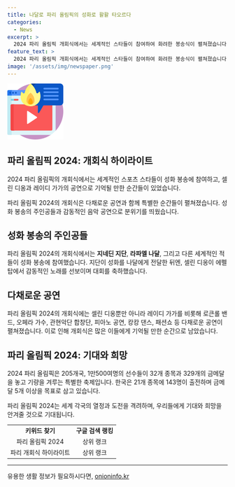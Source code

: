 ```yaml
---
title: 나달로 파리 올림픽의 성화로 활활 타오르다
categories:
  - News
excerpt: >
  2024 파리 올림픽 개회식에서는 세계적인 스타들이 참여하여 화려한 봉송식이 펼쳐졌습니다. 프랑스 축구 레전드 지네딘 지단과 스페인의 테니스 스타 라파엘 나달 등이 성화를 전달하는 등 많은 스포츠 스타가 참여했으며, 팝스타 셀린 디온과 레이디 가가의 공연으로 대회는 화려하게 출발했습니다. 성화봉송식을 통해 파리는 웅장한 분위기 속에 올림픽을 맞아들었으며, 더 팩트는 이번 올림픽의 다양한 이야기를 전하고자 기다리고 있습니다.
feature_text: >
  2024 파리 올림픽 개회식에서는 세계적인 스타들이 참여하여 화려한 봉송식이 펼쳐졌습니다. 프랑스 축구 레전드 지네딘 지단과 스페인의 테니스 스타 라파엘 나달 등이 성화를 전달하는 등 많은 스포츠 스타가 참여했으며, 팝스타 셀린 디온과 레이디 가가의 공연으로 대회는 화려하게 출발했습니다. 성화봉송식을 통해 파리는 웅장한 분위기 속에 올림픽을 맞아들었으며, 더 팩트는 이번 올림픽의 다양한 이야기를 전하고자 기다리고 있습니다.
image: '/assets/img/newspaper.png'
---
```


<p><img src="/assets/img/news.png" alt="rentncar 속보" /></p>

<h2 data-ke-size="size26">파리 올림픽 2024: 개회식 하이라이트</h2>

<p>2024 파리 올림픽의 개회식에서는 세계적인 스포츠 스타들이 성화 봉송에 참여하고, 셀린 디옹과 레이디 가가의 공연으로 기억될 만한 순간들이 있었습니다.</p>

<p data-ke-size="size16">파리 올림픽 2024의 개회식은 다채로운 공연과 함께 특별한 순간들이 펼쳐졌습니다. 성화 봉송의 주인공들과 감동적인 음악 공연으로 분위기를 띄웠습니다.</p>

<h2 data-ke-size="size23">성화 봉송의 주인공들</h2>

<p>파리 올림픽 2024의 개회식에서는 <b>지네딘 지단</b>, <b>라파엘 나달</b>, 그리고 다른 세계적인 적들이 성화 봉송에 참여했습니다. 지단이 성화를 나달에게 전달한 뒤엔, 셀린 디옹이 에펠탑에서 감동적인 노래를 선보이며 대회를 축하했습니다.</p>

<h2 data-ke-size="size23">다채로운 공연</h2>

<p>파리 올림픽 2024의 개회식에는 셀린 디옹뿐만 아니라 레이디 가가를 비롯해 로큰롤 밴드, 오페라 가수, 관현악단 합창단, 피아노 공연, 캉캉 댄스, 패션쇼 등 다채로운 공연이 펼쳐졌습니다. 이로 인해 개회식은 많은 이들에게 기억될 만한 순간으로 남았습니다.</p>

<h2 data-ke-size="size23">파리 올림픽 2024: 기대와 희망</h2>

<p>2024 파리 올림픽은 205개국, 1만500여명의 선수들이 32개 종목과 329개의 금메달을 놓고 기량을 겨루는 특별한 축제입니다. 한국은 21개 종목에 143명이 출전하며 금메달 5개 이상을 목표로 삼고 있습니다.</p>

<p data-ke-size="size16">파리 올림픽 2024는 세계 각국의 열정과 도전을 격려하며, 우리들에게 기대와 희망을 안겨줄 것으로 기대됩니다.</p>

<table>
  <tr>
    <td style="text-align: center; height: 17px;"><b>키위드 찾기</b></td>
    <td style="text-align: center; height: 17px;"><b>구글 검색 랭킹</b></td>
  </tr>
  <tr>
    <td style="text-align: center; height: 17px;">파리 올림픽 2024</td>
    <td style="text-align: center; height: 17px;">상위 랭크</td>
  </tr>
  <tr>
    <td style="text-align: center; height: 17px;">파리 개회식 하이라이트</td>
    <td style="text-align: center; height: 17px;">상위 랭크</td>
  </tr>
</table>

<hr>
유용한 생활 정보가 필요하시다면, <a href="https://onioninfo.kr" rel="dofollow">onioninfo.kr</a>


